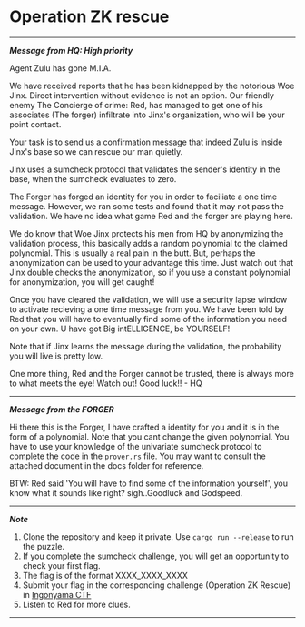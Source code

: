 # Operation ZK rescue

---
***Message from HQ: High priority***

Agent Zulu has gone M.I.A.

We have received reports that he has been kidnapped by the notorious Woe Jinx. 
Direct intervention without evidence is not an option. 
Our friendly enemy The Concierge of crime: Red, has managed to get one of his associates 
(The forger) infiltrate into Jinx's organization, who will be your point contact.   

Your task is to send us a confirmation message that indeed Zulu is inside Jinx's base so we
can rescue our man quietly.

Jinx uses a sumcheck protocol that validates the sender's identity in the base,
when the sumcheck evaluates to zero.

The Forger has forged an identity for you in order to faciliate a one time message.
However, we ran some tests and found that it may not pass the validation.
We have no idea what game Red and the forger are playing here. 

We do know that Woe Jinx protects his men from HQ by anonymizing the validation process, this basically
adds a random polynomial to the claimed polynomial. This is usually a real pain in the butt. 
But, perhaps the anonymization can be used to your advantage this time. Just watch out that Jinx double checks the anonymization, 
so if you use a constant polynomial for anonymization, you will get caught!

Once you have cleared the validation, we will use a security lapse window to activate recieving a one time message from you.
We have been told by Red that you will have to eventually find some of the information you need on your own. 
U have got Big intELLIGENCE, be YOURSELF!

Note that if Jinx learns the message during the validation, the probability you will live is pretty low.

One more thing, Red and the Forger cannot be trusted, there is always more to what meets the eye!
Watch out!  Good luck!! - HQ

---
***Message from the FORGER***

Hi there this is the Forger, I have crafted a identity for you and it is in the form of a polynomial. 
Note that you cant change the given polynomial. You have to use your knowledge of the
univariate sumcheck protocol to complete the code in the `prover.rs` file.
You may want to consult the attached document in the docs folder for reference.

BTW: Red said 'You will have to find some of the information yourself', you know what it sounds like right? sigh..Goodluck and Godspeed.

---
***Note***

1. Clone the repository and keep it private. Use `cargo run --release` to run the puzzle.
2. If you complete the sumcheck challenge, you will get an opportunity to check your first flag.
3. The flag is of the format XXXX_XXXX_XXXX
4. Submit your flag in the corresponding challenge (Operation ZK Rescue) in [Ingonyama CTF](https://ctf.ingonyama.com)
5. Listen to Red for more clues.

---
